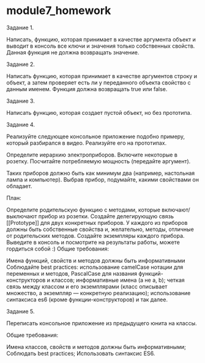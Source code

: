 # module7_homework

Задание 1.

Написать, функцию, которая принимает в качестве аргумента объект и выводит в консоль все ключи и значения только собственных свойств. Данная функция не должна возвращать значение.

Задание 2.

Написать функцию, которая принимает в качестве аргументов строку и объект, а затем проверяет есть ли у переданного объекта свойство с данным именем. Функция должна возвращать true или false.

Задание 3.

Написать функцию, которая создает пустой объект, но без прототипа.

Задание 4.

Реализуйте следующее консольное приложение подобно примеру, который разбирался в видео. Реализуйте его на прототипах.

Определите иерархию электроприборов. Включите некоторые в розетку. Посчитайте потребляемую мощность (передайте аргумент).

Таких приборов должно быть как минимум два (например, настольная лампа и компьютер). Выбрав прибор, подумайте, какими свойствами он обладает.

План:

Определите родительскую функцию с методами, которые включают/выключают прибор из розетки.
Создайте делегирующую связь [[Prototype]] для двух конкретных приборов.
У каждого из приборов должны быть собственные свойства и, желательно, методы, отличные от родительских методов.
Создайте экземпляры каждого прибора.
Выведите в консоль и посмотрите на результаты работы, можете гордиться собой :)
Общие требования:

Имена функций, свойств и методов должны быть информативными
Соблюдайте best practices:
использование camelCase нотации для переменных и методов, PascalCase для названия функций-конструкторов и классов;
информативные имена (а не a, b);
четкая связь между классом и его экземплярами (класс описывает множество, а экземпляр — конкретную реализацию);
использование синтаксиса es6 (кроме функции-конструкторов) и так далее.

Задание 5.

Переписать консольное приложение из предыдущего юнита на классы.

Общие требования:

Имена классов, свойств и методов должны быть информативными;
Соблюдать best practices;
Использовать синтаксис ES6.

